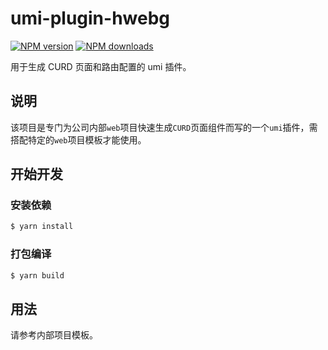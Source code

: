 # umi-plugin-hwebg

[![NPM version](https://img.shields.io/npm/v/umi-plugin-hwebg.svg?style=flat)](https://npmjs.org/package/umi-plugin-hwebg) [![NPM downloads](http://img.shields.io/npm/dm/umi-plugin-hwebg.svg?style=flat)](https://npmjs.org/package/umi-plugin-hwebg)

用于生成 CURD 页面和路由配置的 umi 插件。

## 说明

该项目是专门为公司内部`web`项目快速生成`CURD`页面组件而写的一个`umi`插件，需搭配特定的`web`项目模板才能使用。

## 开始开发

### 安装依赖

```bash
$ yarn install
```

### 打包编译

```bash
$ yarn build
```

## 用法

请参考内部项目模板。
